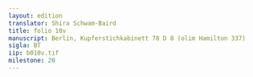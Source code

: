 ```yaml
---
layout: edition
translator: Shira Schwam-Baird
title: folio 10v
manuscript: Berlin, Kupferstichkabinett 78 D 8 (olim Hamilton 337)
sigla: BT
iip: b010v.tif
milestone: 20
---
```

